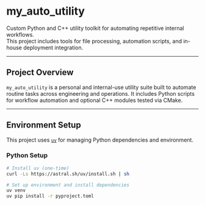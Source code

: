 # my_auto_utility

Custom Python and C++ utility toolkit for automating repetitive internal workflows.  
This project includes tools for file processing, automation scripts, and in-house deployment integration.

---

## Project Overview

`my_auto_utility` is a personal and internal-use utility suite built to automate routine tasks across engineering and operations. It includes Python scripts for workflow automation and optional C++ modules tested via CMake.

---

## Environment Setup

This project uses [`uv`](https://github.com/astral-sh/uv) for managing Python dependencies and environment.

### Python Setup

```bash
# Install uv (one-time)
curl -Ls https://astral.sh/uv/install.sh | sh

# Set up environment and install dependencies
uv venv
uv pip install -r pyproject.toml
